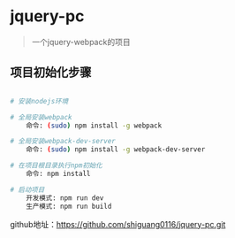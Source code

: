﻿# jquery-pc

> 一个jquery-webpack的项目

## 项目初始化步骤

``` bash

# 安装nodejs环境

# 全局安装webpack
    命令: (sudo) npm install -g webpack

# 全局安装webpack-dev-server
    命令: (sudo) npm install -g webpack-dev-server

# 在项目根目录执行npm初始化
    命令: npm install

# 启动项目
    开发模式: npm run dev
    生产模式: npm run build

```

github地址：https://github.com/shiguang0116/jquery-pc.git
